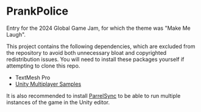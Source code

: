 # PrankPolice
Entry for the 2024 Global Game Jam, for which the theme was "Make Me Laugh".


This project contains the following dependencies, which are excluded from the repository to avoid both unnecessary bloat and copyrighted redistribution issues. You will need to install these packages yourself if attempting to clone this repo.  
- TextMesh Pro  
- [Unity Multiplayer Samples](https://github.com/Unity-Technologies/com.unity.multiplayer.samples.coop.git?path=/Packages/com.unity.multiplayer.samples.coop#main)

It is also recommended to install [ParrelSync](https://github.com/VeriorPies/ParrelSync.git?path=/ParrelSync) to be able to run multiple instances of the game in the Unity editor.